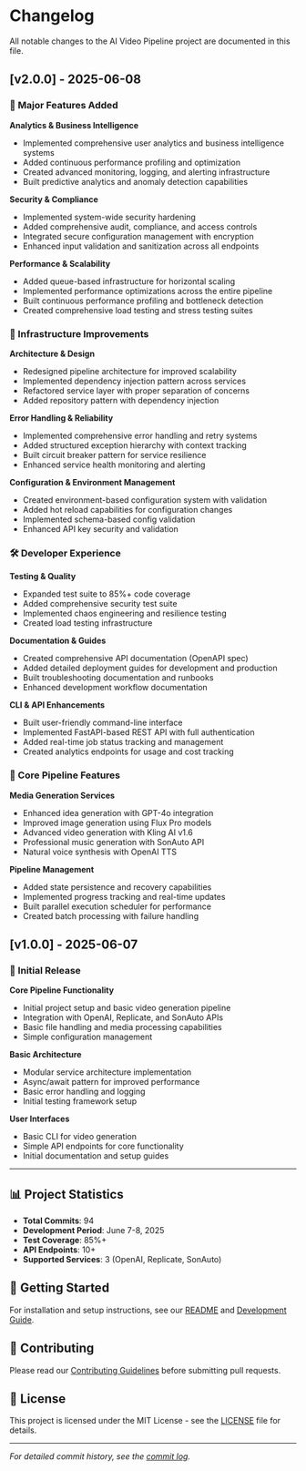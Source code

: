 # Changelog

All notable changes to the AI Video Pipeline project are documented in this file.

## [v2.0.0] - 2025-06-08

### 🚀 Major Features Added

**Analytics & Business Intelligence**
- Implemented comprehensive user analytics and business intelligence systems
- Added continuous performance profiling and optimization
- Created advanced monitoring, logging, and alerting infrastructure
- Built predictive analytics and anomaly detection capabilities

**Security & Compliance**
- Implemented system-wide security hardening
- Added comprehensive audit, compliance, and access controls
- Integrated secure configuration management with encryption
- Enhanced input validation and sanitization across all endpoints

**Performance & Scalability**
- Added queue-based infrastructure for horizontal scaling
- Implemented performance optimizations across the entire pipeline
- Built continuous performance profiling and bottleneck detection
- Created comprehensive load testing and stress testing suites

### 🔧 Infrastructure Improvements

**Architecture & Design**
- Redesigned pipeline architecture for improved scalability
- Implemented dependency injection pattern across services
- Refactored service layer with proper separation of concerns
- Added repository pattern with dependency injection

**Error Handling & Reliability**
- Implemented comprehensive error handling and retry systems
- Added structured exception hierarchy with context tracking
- Built circuit breaker pattern for service resilience
- Enhanced service health monitoring and alerting

**Configuration & Environment Management**
- Created environment-based configuration system with validation
- Added hot reload capabilities for configuration changes
- Implemented schema-based config validation
- Enhanced API key security and validation

### 🛠️ Developer Experience

**Testing & Quality**
- Expanded test suite to 85%+ code coverage
- Added comprehensive security test suite
- Implemented chaos engineering and resilience testing
- Created load testing infrastructure

**Documentation & Guides**
- Created comprehensive API documentation (OpenAPI spec)
- Added detailed deployment guides for development and production
- Built troubleshooting documentation and runbooks
- Enhanced development workflow documentation

**CLI & API Enhancements**
- Built user-friendly command-line interface
- Implemented FastAPI-based REST API with full authentication
- Added real-time job status tracking and management
- Created analytics endpoints for usage and cost tracking

### 🎨 Core Pipeline Features

**Media Generation Services**
- Enhanced idea generation with GPT-4o integration
- Improved image generation using Flux Pro models
- Advanced video generation with Kling AI v1.6
- Professional music generation with SonAuto API
- Natural voice synthesis with OpenAI TTS

**Pipeline Management**
- Added state persistence and recovery capabilities
- Implemented progress tracking and real-time updates
- Built parallel execution scheduler for performance
- Created batch processing with failure handling

## [v1.0.0] - 2025-06-07

### 🎉 Initial Release

**Core Pipeline Functionality**
- Initial project setup and basic video generation pipeline
- Integration with OpenAI, Replicate, and SonAuto APIs
- Basic file handling and media processing capabilities
- Simple configuration management

**Basic Architecture**
- Modular service architecture implementation
- Async/await pattern for improved performance
- Basic error handling and logging
- Initial testing framework setup

**User Interfaces**
- Basic CLI for video generation
- Simple API endpoints for core functionality
- Initial documentation and setup guides

---

## 📊 Project Statistics

- **Total Commits**: 94
- **Development Period**: June 7-8, 2025
- **Test Coverage**: 85%+
- **API Endpoints**: 10+
- **Supported Services**: 3 (OpenAI, Replicate, SonAuto)

## 🚀 Getting Started

For installation and setup instructions, see our [README](README.md) and [Development Guide](docs/contributing/development_workflow.md).

## 🤝 Contributing

Please read our [Contributing Guidelines](docs/contributing/development_workflow.md) before submitting pull requests.

## 📄 License

This project is licensed under the MIT License - see the [LICENSE](LICENSE) file for details.

---

*For detailed commit history, see the [commit log](https://github.com/JackSmack1971/ai_video_pipeline/commits/main).*
